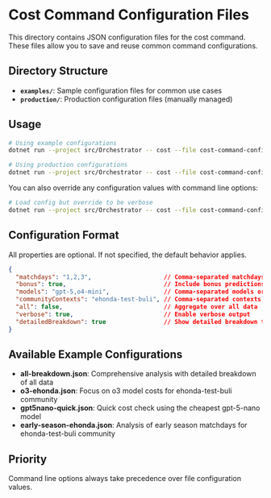 # Cost Command Configuration Files

This directory contains JSON configuration files for the cost command. These files allow you to save and reuse common command configurations.

## Directory Structure

- **`examples/`**: Sample configuration files for common use cases
- **`production/`**: Production configuration files (manually managed)

## Usage

```bash
# Using example configurations
dotnet run --project src/Orchestrator -- cost --file cost-command-configurations/examples/all-breakdown.json

# Using production configurations
dotnet run --project src/Orchestrator -- cost --file cost-command-configurations/production/my-config.json
```

You can also override any configuration values with command line options:

```bash
# Load config but override to be verbose
dotnet run --project src/Orchestrator -- cost --file cost-command-configurations/examples/gpt5nano-quick.json --verbose
```

## Configuration Format

All properties are optional. If not specified, the default behavior applies.

```json
{
  "matchdays": "1,2,3",                    // Comma-separated matchdays or "all"
  "bonus": true,                           // Include bonus predictions
  "models": "gpt-5,o4-mini",               // Comma-separated models or "all"  
  "communityContexts": "ehonda-test-buli", // Comma-separated contexts or "all"
  "all": false,                            // Aggregate over all data
  "verbose": true,                         // Enable verbose output
  "detailedBreakdown": true                // Show detailed breakdown table
}
```

## Available Example Configurations

- **all-breakdown.json**: Comprehensive analysis with detailed breakdown of all data
- **o3-ehonda.json**: Focus on o3 model costs for ehonda-test-buli community
- **gpt5nano-quick.json**: Quick cost check using the cheapest gpt-5-nano model
- **early-season-ehonda.json**: Analysis of early season matchdays for ehonda-test-buli community

## Priority

Command line options always take precedence over file configuration values.
